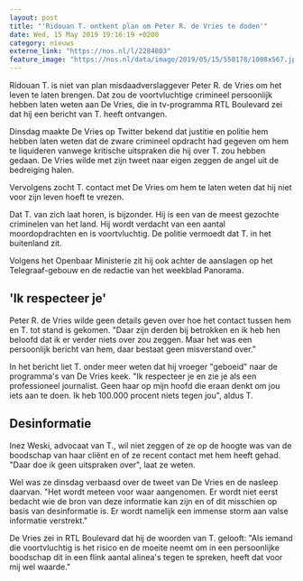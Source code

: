 ```yaml
---
layout: post
title: "'Ridouan T. ontkent plan om Peter R. de Vries te doden'"
date: Wed, 15 May 2019 19:16:19 +0200
category: nieuws
externe_link: "https://nos.nl/l/2284803"
feature_image: "https://nos.nl/data/image/2019/05/15/550178/1008x567.jpg"
---
```


<p>Ridouan T. is niet van plan misdaadverslaggever Peter R. de Vries om het leven te laten brengen. Dat zou de voortvluchtige crimineel persoonlijk hebben laten weten aan De Vries, die in tv-programma RTL Boulevard zei dat hij een bericht van T. heeft ontvangen.</p>
<p>Dinsdag maakte De Vries op Twitter bekend dat justitie en politie hem hebben laten weten dat de zware crimineel opdracht had gegeven om hem te liquideren vanwege kritische uitspraken die hij over T. zou hebben gedaan. De Vries wilde met zijn tweet naar eigen zeggen de angel uit de bedreiging halen.</p>
<p>Vervolgens zocht T. contact met De Vries om hem te laten weten dat hij niet voor zijn leven hoeft te vrezen.</p>
<p>Dat T. van zich laat horen, is bijzonder. Hij is een van de meest gezochte criminelen van het land. Hij wordt verdacht van een aantal moordopdrachten en is voortvluchtig. De politie vermoedt dat T. in het buitenland zit.</p>
<p>Volgens het Openbaar Ministerie zit hij ook achter de aanslagen op het Telegraaf-gebouw en de redactie van het weekblad Panorama.</p>
<h2>'Ik respecteer je'</h2>
<p>Peter R. de Vries wilde geen details geven over hoe het contact tussen hem en T. tot stand is gekomen. "Daar zijn derden bij betrokken en ik heb hen beloofd dat ik er verder niets over zou zeggen. Maar het was een persoonlijk bericht van hem, daar bestaat geen misverstand over."</p>
<p>In het bericht liet T. onder meer weten dat hij vroeger "geboeid" naar de programma's van De Vries keek. "Ik respecteer je en zie je als een professioneel journalist. Geen haar op mijn hoofd die eraan denkt om jou iets aan te doen. Ik heb 100.000 procent niets tegen jou", aldus T.</p>
<h2>Desinformatie</h2>
<p>Inez Weski, advocaat van T., wil niet zeggen of ze op de hoogte was van de boodschap van haar cliënt en of ze recent contact met hem heeft gehad. "Daar doe ik geen uitspraken over", laat ze weten.</p>
<p>Wel was ze dinsdag verbaasd over de tweet van De Vries en de nasleep daarvan. "Het wordt meteen voor waar aangenomen. Er wordt niet eerst bedacht wie de bron van deze informatie kan zijn en of dit misschien op basis van desinformatie is. Er wordt namelijk een immense storm aan valse informatie verstrekt."</p>
<p>De Vries zei in RTL Boulevard dat hij de woorden van T. gelooft: "Als iemand die voortvluchtig is het risico en de moeite neemt om in een persoonlijke boodschap dit in een flink aantal alinea's tegen te spreken, heeft dat voor mij wel waarde."</p>
